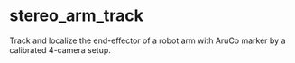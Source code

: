 # stereo_arm_track
Track and localize the end-effector of a robot arm with AruCo marker by a calibrated 4-camera setup.
